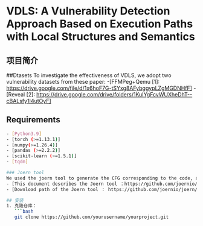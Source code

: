 # VDLS: A Vulnerability Detection Approach Based on Execution Paths with Local Structures and Semantics

## 项目简介

##Dtasets
To investigate the effectiveness of VDLS, we adopt two vulnerability datasets from these paper:
-[FFMPeg+Qemu [1]: https://drive.google.com/file/d/1x6hoF7G-tSYxg8AFybggypLZgMGDNHfF]
-[Reveal [2]: https://drive.google.com/drive/folders/1KuIYgFcvWUXheDhT--cBALsfy1I4utOyF]

## Requirements
```bash
- [Python3.9]
- [torch (>=1.13.1)]
- [numpy(>=1.26.4)]
- [pandas (>=2.2.2)]
- [scikit-learn (>=1.5.1)]
- [tqdm]

### Joern tool
We used the joern tool to generate the CFG corresponding to the code, and the corresponding version can be selected between Joern-Cli1.1.260 and Joern-Cli1.1.700.
- [This document describes the Joern tool ：https://github.com/joernio/joern/releases?page=59 ] 
- [Download path of the Joern tool ： https://github.com/joernio/joern/releases?page=59]  

## 安装
1. 克隆仓库：
   ```bash
   git clone https://github.com/yourusername/yourproject.git

